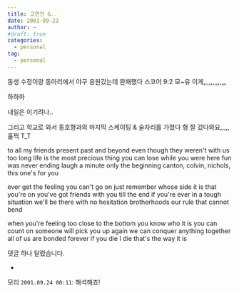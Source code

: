 ```yaml
---
title: 고연전 &..
date: 2001-09-22
author: ~
#draft: true
categories:
  - personal
tag:
  - personal
---
```




동생 수정이랑 
동아리에서 야구 응원갔는데 완패했다
스코어 9:2
모~유
이게,,,,,,,,,,,,,

하하하

내일은 이기려나..

그리고 학교로 와서 동호형과의 마지막 스케이팅 & 술자리를 가졌다
형 잘 갔다와요,,,,,
훌쩍 T_T

to all my friends present past and beyond 
even though they weren't with us too long 
life is the most precious thing you can lose 
while you were here fun was never ending 
laugh a minute only the beginning 
canton, colvin, nichols, this one's for you 

ever get the feeling you can't go on 
just remember whose side it is that you're on 
you've got friends with you till the end 
if you're ever in a tough situation 
we'll be there with no hesitation 
brotherhoods our rule that cannot bend 

when you're feeling too close to the bottom 
you know who it is you can count on 
someone will pick you up again 
we can conquer anything together 
all of us are bonded forever 
if you die I die that's the way it is 


 댓글 하나 달렸습니다.

- 
 모리 `2001.09.24 00:11`: 
해석해죠!




